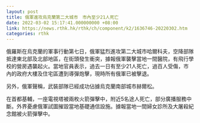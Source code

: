 ```yaml
---
layout: post
title: 俄軍進攻烏克蘭第二大城市　市內至少21人死亡
date: 2022-03-02 15:17:41.000000000 +08:00
link: https://news.rthk.hk/rthk/ch/component/k2/1636746-20220302.htm
categories: rthk
---
```


俄羅斯在烏克蘭的軍事行動第七日，俄軍猛烈進攻第二大城市哈爾科夫，空降部隊抵達東北部及北部地區，在街頭發生衝突，據報俄軍襲擊當地一間醫院，有飛行學校的營房遇襲起火。當地官員表示，過去一日有至少21人死亡，過百人受傷，市內的政府大樓及住宅區遭到導彈炮擊，現時所有俄軍已被擊退。

另外，俄軍聲稱，武裝部隊已經成功佔據烏克蘭南部城市赫爾松。

在首都基輔，一座電視塔被兩枚火箭彈擊中，附近5名途人死亡，部分廣播服務中斷。外界憂慮俄軍試圖摧毀當地基礎通信設施。據報當地一間婦女診所及大屠殺紀念館被火箭彈擊中。
